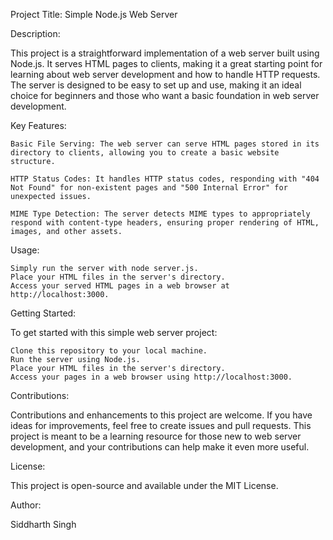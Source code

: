 Project Title: Simple Node.js Web Server

Description:

This project is a straightforward implementation of a web server built using Node.js. It serves HTML pages to clients, making it a great starting point for learning about web server development and how to handle HTTP requests. The server is designed to be easy to set up and use, making it an ideal choice for beginners and those who want a basic foundation in web server development.

Key Features:

    Basic File Serving: The web server can serve HTML pages stored in its directory to clients, allowing you to create a basic website structure.

    HTTP Status Codes: It handles HTTP status codes, responding with "404 Not Found" for non-existent pages and "500 Internal Error" for unexpected issues.

    MIME Type Detection: The server detects MIME types to appropriately respond with content-type headers, ensuring proper rendering of HTML, images, and other assets.

Usage:

    Simply run the server with node server.js.
    Place your HTML files in the server's directory.
    Access your served HTML pages in a web browser at http://localhost:3000.

Getting Started:

To get started with this simple web server project:

    Clone this repository to your local machine.
    Run the server using Node.js.
    Place your HTML files in the server's directory.
    Access your pages in a web browser using http://localhost:3000.

Contributions:

Contributions and enhancements to this project are welcome. If you have ideas for improvements, feel free to create issues and pull requests. This project is meant to be a learning resource for those new to web server development, and your contributions can help make it even more useful.

License:

This project is open-source and available under the MIT License.

Author:

Siddharth Singh
